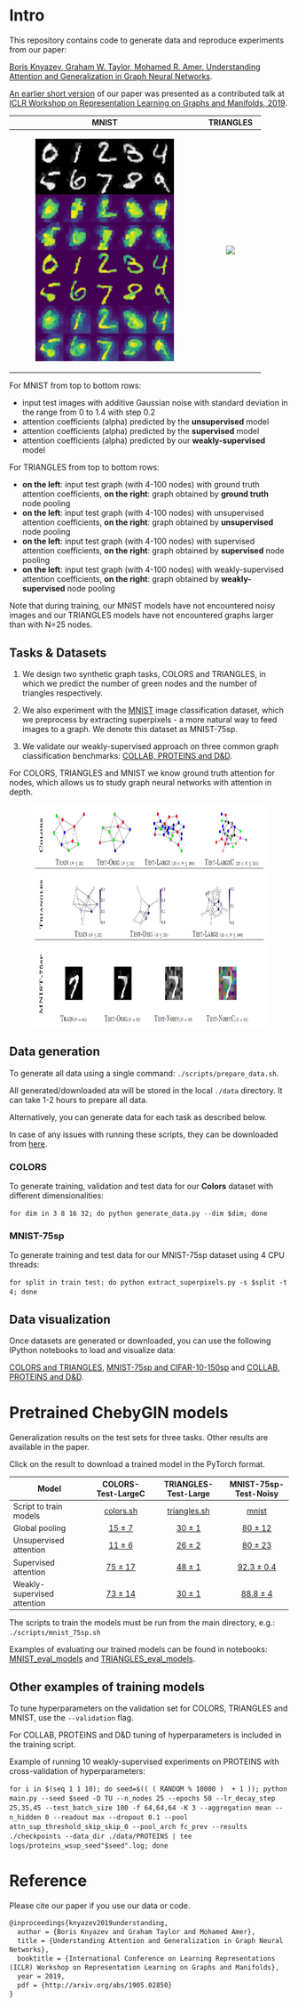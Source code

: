 # Intro

This repository contains code to generate data and reproduce experiments from our paper:

[Boris Knyazev, Graham W. Taylor, Mohamed R. Amer. Understanding Attention and Generalization in Graph Neural Networks](https://arxiv.org/abs/1905.02850).

[An earlier short version](https://rlgm.github.io/papers/54.pdf) of our paper was presented as a contributed talk at [ICLR Workshop on Representation Learning on Graphs and Manifolds, 2019](https://rlgm.github.io/cfp/).


MNIST |  TRIANGLES
:-------------------------:|:-------------------------:
<figure> <img src="data/mnist_animation.gif" height="400"></figure> |  <figure> <img src="data/triangles_animation.gif" height="400"><figcaption></figcaption></figure>


For MNIST from top to bottom rows:

- input test images with additive Gaussian noise with standard deviation in the range from 0 to 1.4 with step 0.2
- attention coefficients (alpha) predicted by the **unsupervised** model
- attention coefficients (alpha) predicted by the **supervised** model
- attention coefficients (alpha) predicted by our **weakly-supervised** model

For TRIANGLES from top to bottom rows:

- **on the left**: input test graph (with 4-100 nodes) with ground truth attention coefficients, **on the right**: graph obtained by **ground truth** node pooling
- **on the left**: input test graph (with 4-100 nodes) with unsupervised attention coefficients, **on the right**: graph obtained by **unsupervised** node pooling
- **on the left**: input test graph (with 4-100 nodes) with supervised attention coefficients, **on the right**: graph obtained by **supervised** node pooling
- **on the left**: input test graph (with 4-100 nodes) with weakly-supervised attention coefficients, **on the right**: graph obtained by **weakly-supervised** node pooling


Note that during training, our MNIST models have not encountered noisy images and our TRIANGLES models have not encountered graphs larger than with N=25 nodes.


## Tasks & Datasets

1. We design two synthetic graph tasks, COLORS and TRIANGLES, in which we predict the number of green nodes and the number of triangles respectively.

2. We also experiment with the [MNIST](http://yann.lecun.com/exdb/mnist/) image classification dataset, which we preprocess by extracting superpixels - a more natural way to feed images to a graph. We denote this dataset as MNIST-75sp.

3. We validate our weakly-supervised approach on three common graph classification benchmarks: [COLLAB, PROTEINS and D&D](https://ls11-www.cs.tu-dortmund.de/staff/morris/graphkerneldatasets).

For COLORS, TRIANGLES and MNIST we know ground truth attention for nodes, which allows us to study graph neural networks with attention in depth.

<figure> <img src="data/datasets.png" height="400"><figcaption></figcaption></figure>


## Data generation

To generate all data using a single command: ```./scripts/prepare_data.sh```.

All generated/downloaded ata will be stored in the local ```./data``` directory.
It can take 1-2 hours to prepare all data.

Alternatively, you can generate data for each task as described below.

In case of any issues with running these scripts, they can be downloaded from [here](https://drive.google.com/drive/folders/1Prc-n9Nr8-5z-xphdRScftKKIxU4Olzh?usp=sharing).

### COLORS
To generate training, validation and test data for our **Colors** dataset with different dimensionalities:

```for dim in 3 8 16 32; do python generate_data.py --dim $dim; done```

### MNIST-75sp
To generate training and test data for our MNIST-75sp dataset using 4 CPU threads:

```for split in train test; do python extract_superpixels.py -s $split -t 4; done```

## Data visualization
Once datasets are generated or downloaded, you can use the following IPython notebooks to load and visualize data:

[COLORS and TRIANGLES](notebooks/synthetic_graphs_visualize.ipynb), [MNIST-75sp and CIFAR-10-150sp](notebooks/superpixels_visualize.ipynb) and
[COLLAB, PROTEINS and D&D](notebooks/graphs_visualize.ipynb).


# Pretrained ChebyGIN models

Generalization results on the test sets for three tasks. Other results are available in the paper.

Click on the result to download a trained model in the PyTorch format.

| Model                 | COLORS-Test-LargeC | TRIANGLES-Test-Large | MNIST-75sp-Test-Noisy
| --------------------- |:-------------:|:-------------:|:-------------:|
| Script to train models | [colors.sh](scripts/colors.sh) | [triangles.sh](scripts/triangles.sh) | [mnist](./scripts/mnist_75sp.sh) |
| Global pooling | [15 ± 7](./checkpoints/checkpoint_colors-3_828931_epoch100_seed0000111.pth.tar) | [30 ± 1](./checkpoints/checkpoint_triangles_658037_epoch100_seed0000111.pth.tar) | [80 ± 12](./checkpoints/checkpoint_mnist-75sp_820601_epoch30_seed0000111.pth.tar)  |
| Unsupervised attention | [11 ± 6](./checkpoints/checkpoint_colors-3_223919_epoch300_seed0000111.pth.tar) | [26 ± 2](./checkpoints//checkpoint_triangles_051609_epoch100_seed0000111.pth.tar)  | [80 ± 23](./checkpoints/checkpoint_mnist-75sp_330394_epoch30_seed0000111.pth.tar)  |
| Supervised attention | [75 ± 17](./checkpoints/checkpoint_colors-3_332172_epoch300_seed0000111.pth.tar) | [48 ± 1](./checkpoints/checkpoint_triangles_586710_epoch100_seed0000111.pth.tar) | [92.3 ± 0.4](./checkpoints/checkpoint_mnist-75sp_139255_epoch30_seed0000111.pth.tar) |
| Weakly-supervised attention | [73 ± 14 ](./checkpoints//checkpoint_colors-3_312570_epoch300_seed0000111.pth.tar) | [30 ± 1](./checkpoints/checkpoint_triangles_230187_epoch100_seed0000111.pth.tar)  | [88.8 ± 4](./checkpoints/checkpoint_mnist-75sp_065802_epoch30_seed0000111.pth.tar) | |


The scripts to train the models must be run from the main directory, e.g.: ```./scripts/mnist_75sp.sh```

Examples of evaluating our trained models can be found in notebooks: [MNIST_eval_models](notebooks/MNIST_eval_models.ipynb) and
[TRIANGLES_eval_models](notebooks/TRIANGLES_eval_models.ipynb).


## Other examples of training models

To tune hyperparameters on the validation set for COLORS, TRIANGLES and MNIST, use the ```--validation``` flag.

For COLLAB, PROTEINS and D&D tuning of hyperparameters is included in the training script.

Example of running 10 weakly-supervised experiments on PROTEINS with cross-validation of hyperparameters:

```for i in $(seq 1 1 10); do seed=$(( ( RANDOM % 10000 )  + 1 )); python main.py --seed $seed -D TU --n_nodes 25 --epochs 50 --lr_decay_step 25,35,45 --test_batch_size 100 -f 64,64,64 -K 3 --aggregation mean --n_hidden 0 --readout max --dropout 0.1 --pool attn_sup_threshold_skip_skip_0 --pool_arch fc_prev --results ./checkpoints --data_dir ./data/PROTEINS | tee logs/proteins_wsup_seed"$seed".log; done```


# Reference

Please cite our paper if you use our data or code.

```
@inproceedings{knyazev2019understanding,
  author = {Boris Knyazev and Graham Taylor and Mohamed Amer},
  title = {Understanding Attention and Generalization in Graph Neural Networks},
  booktitle = {International Conference on Learning Representations (ICLR) Workshop on Representation Learning on Graphs and Manifolds},
  year = 2019,
  pdf = {http://arxiv.org/abs/1905.02850}
}
```
